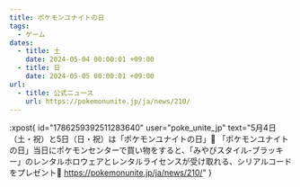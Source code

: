 ```yaml
---
title: ポケモンユナイトの日
tags:
  - ゲーム
dates:
  - title: 土
    date: 2024-05-04 00:00:01 +09:00
  - title: 日
    date: 2024-05-05 00:00:01 +09:00
url:
  - title: 公式ニュース
    url: https://pokemonunite.jp/ja/news/210/
---
```


:xpost{
  id="1786259392511283640"
  user="poke_unite_jp"
  text="5月4日（土・祝）と5日（日・祝）は「ポケモンユナイトの日」📢
「ポケモンユナイトの日」当日にポケモンセンターで買い物をすると、「みやびスタイル-ブラッキー」のレンタルホロウェアとレンタルライセンスが受け取れる、シリアルコードをプレゼント🎁
https://pokemonunite.jp/ja/news/210/"
}